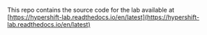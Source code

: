 This repo contains the source code for the lab available at [https://hypershift-lab.readthedocs.io/en/latest](https://hypershift-lab.readthedocs.io/en/latest)
